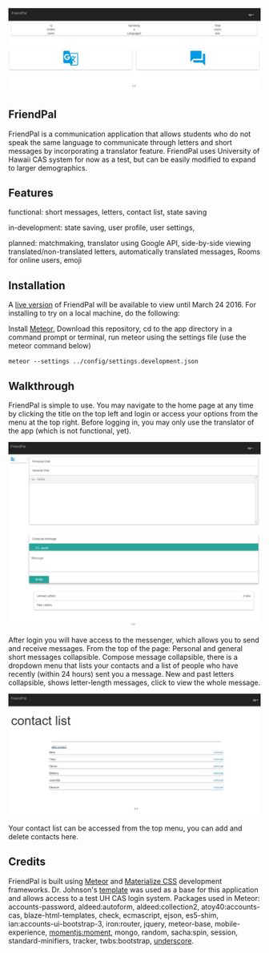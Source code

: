 ![](Home.JPG)

## FriendPal
FriendPal is a communication application that allows students who do not speak the same language to communicate
through letters and short messages by incorporating a translator feature. FriendPal uses University of Hawaii CAS system
for now as a test, but can be easily modified to expand to larger demographics.


## Features
functional:
short messages,
letters,
contact list,
state saving

in-development:
state saving,
user profile,
user settings,

planned:
matchmaking,
translator using Google API,
side-by-side viewing translated/non-translated letters,
automatically translated messages,
Rooms for online users,
emoji

## Installation
A [live version](http://www.friendpal.meteor.com) of FriendPal will be available to view until March 24 2016. For
installing to try on a local machine, do the following:

Install [Meteor](https://www.meteor.com/),
Download this repository,
cd to the app directory in a command prompt or terminal,
run meteor using the settings file (use the meteor command below)

```
meteor --settings ../config/settings.development.json
```

## Walkthrough
FriendPal is simple to use. You may navigate to the home page at any time by clicking the title on the top left and login
or access your options from the menu at the top right. Before logging in, you may only use the translator
of the app (which is not functional, yet).

![](Messenger.JPG)

After login you will have access to the messenger, which allows you to send and receive messages.
From the top of the page: Personal and general short messages collapsible. Compose message collapsible, there is a
dropdown menu that lists your contacts and a list of people who have recently (within 24 hours) sent you a message.
New and past letters collapsible, shows letter-length messages, click to view the whole message.

![](Contacts.JPG)

Your contact list can be accessed from the top menu, you can add and delete contacts here.

## Credits
FriendPal is built using [Meteor](https://www.meteor.com/) and [Materialize CSS](http://materializecss.com/)
development frameworks.
Dr. Johnson's [template](https://githu.com/ics-software-engineering/meteor-example-uh-cas) was used as a base
for this application and allows access to a test UH CAS login system.
Packages used in Meteor: accounts-password, aldeed:autoform, aldeed:collection2, atoy40:accounts-cas,
blaze-html-templates, check, ecmascript, ejson, es5-shim, ian:accounts-ui-bootstrap-3, iron:router, jquery,
meteor-base, mobile-experience, [momentjs:moment](http://momentjs.com), mongo, random, sacha:spin, session, standard-minifiers, tracker,
twbs:bootstrap, [underscore](http://underscorejs.org/).





